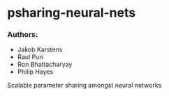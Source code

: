 # psharing-neural-nets
### Authors:
- Jakob Karstens
- Raul Puri
- Ron Bhattacharyay
- Philip Hayes


Scalable parameter sharing amongst neural networks
